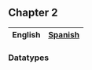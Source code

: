 ## Chapter 2

| English | [Spanish](https://github.com/orlandc/eopl-flp-univalle/blob/master/chapter%202%20-%20Datatypes/LEEME.md) |
| :---    |                                                                                                   -----: |

### Datatypes